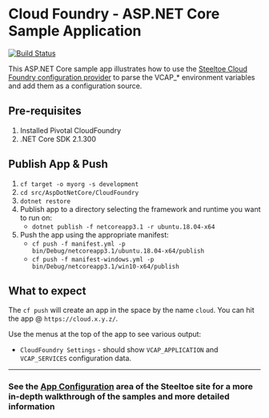 # Cloud Foundry - ASP.NET Core Sample Application

[![Build Status](https://dev.azure.com/SteeltoeOSS/Steeltoe/_apis/build/status/Samples/SteeltoeOSS.Samples%20%5BConfiguration_CloudFoundry%5D?branchName=2.x)](https://dev.azure.com/SteeltoeOSS/Steeltoe/_build/latest?definitionId=15&branchName=master)

This ASP.NET Core sample app illustrates how to use the [Steeltoe Cloud Foundry configuration provider](https://steeltoe.io/app-configuration/get-started/cloudfoundry) to parse the VCAP_* environment variables and add them as a configuration source.

## Pre-requisites

1. Installed Pivotal CloudFoundry
1. .NET Core SDK 2.1.300

## Publish App & Push

1. `cf target -o myorg -s development`
1. `cd src/AspDotNetCore/CloudFoundry`
1. `dotnet restore`
1. Publish app to a directory selecting the framework and runtime you want to run on:
   - `dotnet publish -f netcoreapp3.1 -r ubuntu.18.04-x64`
1. Push the app using the appropriate manifest:
   - `cf push -f manifest.yml -p bin/Debug/netcoreapp3.1/ubuntu.18.04-x64/publish`
   - `cf push -f manifest-windows.yml -p bin/Debug/netcoreapp3.1/win10-x64/publish`

## What to expect

The `cf push` will create an app in the space by the name `cloud`. You can hit the app @ `https://cloud.x.y.z/`.

Use the menus at the top of the app to see various output:

- `CloudFoundry Settings` - should show `VCAP_APPLICATION` and `VCAP_SERVICES` configuration data.

---

### See the [App Configuration](https://steeltoe.io/app-configuration) area of the Steeltoe site for a more in-depth walkthrough of the samples and more detailed information
